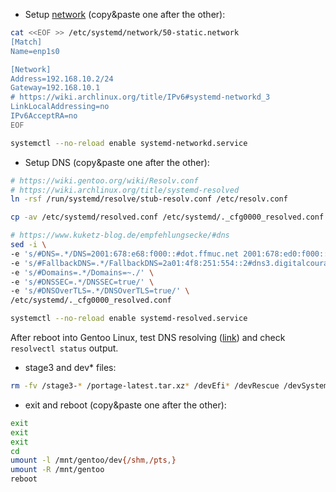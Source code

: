   - Setup [network](https://wiki.gentoo.org/wiki/Systemd#Network) (copy&paste one after the other):

```bash
cat <<EOF >> /etc/systemd/network/50-static.network
[Match]
Name=enp1s0

[Network]
Address=192.168.10.2/24
Gateway=192.168.10.1
# https://wiki.archlinux.org/title/IPv6#systemd-networkd_3
LinkLocalAddressing=no
IPv6AcceptRA=no
EOF

systemctl --no-reload enable systemd-networkd.service
```

  - Setup DNS (copy&paste one after the other):

```bash
# https://wiki.gentoo.org/wiki/Resolv.conf
# https://wiki.archlinux.org/title/systemd-resolved
ln -rsf /run/systemd/resolve/stub-resolv.conf /etc/resolv.conf

cp -av /etc/systemd/resolved.conf /etc/systemd/._cfg0000_resolved.conf

# https://www.kuketz-blog.de/empfehlungsecke/#dns
sed -i \
-e 's/#DNS=.*/DNS=2001:678:e68:f000::#dot.ffmuc.net 2001:678:ed0:f000::#dot.ffmuc.net 5.1.66.255#dot.ffmuc.net 185.150.99.255#dot.ffmuc.net/' \
-e 's/#FallbackDNS=.*/FallbackDNS=2a01:4f8:251:554::2#dns3.digitalcourage.de 5.9.164.112#dns3.digitalcourage.de/' \
-e 's/#Domains=.*/Domains=~./' \
-e 's/#DNSSEC=.*/DNSSEC=true/' \
-e 's/#DNSOverTLS=.*/DNSOverTLS=true/' \
/etc/systemd/._cfg0000_resolved.conf

systemctl --no-reload enable systemd-resolved.service
```

After reboot into Gentoo Linux, test DNS resolving ([link](https://openwrt.org/docs/guide-user/services/dns/dot_unbound#testing)) and check `resolvectl status` output.

  - stage3 and dev* files:

```bash
rm -fv /stage3-* /portage-latest.tar.xz* /devEfi* /devRescue /devSystem* /devSwap* /mapperRescue /mapperSwap /mapperSystem; echo $?
```

  - exit and reboot (copy&paste one after the other):

```bash
exit
exit
exit
cd
umount -l /mnt/gentoo/dev{/shm,/pts,}
umount -R /mnt/gentoo
reboot
```
